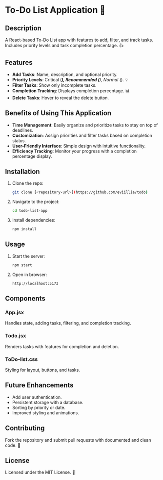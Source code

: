 # To-Do List Application 🎯

## Description
A React-based To-Do List app with features to add, filter, and track tasks. Includes priority levels and task completion percentage. 👍

## Features
- **Add Tasks**: Name, description, and optional priority.
- **Priority Levels**: Critical (***), Recommended (**), Normal (*). 💡
- **Filter Tasks**: Show only incomplete tasks.
- **Completion Tracking**: Displays completion percentage. 📊
- **Delete Tasks**: Hover to reveal the delete button.

## Benefits of Using This Application
- **Time Management**: Easily organize and prioritize tasks to stay on top of deadlines.
- **Customization**: Assign priorities and filter tasks based on completion status.
- **User-Friendly Interface**: Simple design with intuitive functionality.
- **Efficiency Tracking**: Monitor your progress with a completion percentage display.

## Installation
1. Clone the repo:
   ```bash
   git clone [<repository-url>](https://github.com/eviillia/todo)
   ```
2. Navigate to the project:
   ```bash
   cd todo-list-app
   ```
3. Install dependencies:
   ```bash
   npm install
   ```

## Usage
1. Start the server:
   ```bash
   npm start
   ```
2. Open in browser:
   ```
   http://localhost:5173
   ```

## Components
### App.jsx
Handles state, adding tasks, filtering, and completion tracking.

### Todo.jsx
Renders tasks with features for completion and deletion.

### ToDo-list.css
Styling for layout, buttons, and tasks.

## Future Enhancements
- Add user authentication.
- Persistent storage with a database.
- Sorting by priority or date.
- Improved styling and animations.

## Contributing
Fork the repository and submit pull requests with documented and clean code. 🤝

## License
Licensed under the MIT License. 📝

